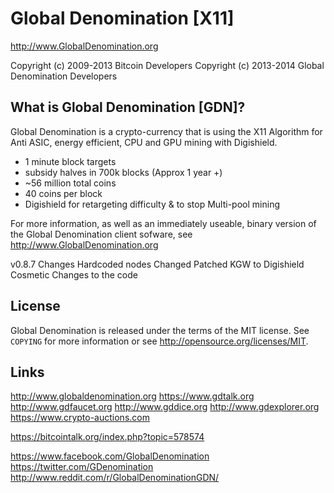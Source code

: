 Global Denomination [X11]
================================

http://www.GlobalDenomination.org

Copyright (c) 2009-2013 Bitcoin Developers
Copyright (c) 2013-2014 Global Denomination Developers

What is Global Denomination [GDN]?
----------------

Global Denomination is a crypto-currency that is using the X11 Algorithm for Anti ASIC, energy efficient, CPU and GPU mining with Digishield.
 - 1 minute block targets
 - subsidy halves in 700k blocks (Approx 1 year +)
 - ~56 million total coins
 - 40 coins per block
 - Digishield for retargeting difficulty & to stop Multi-pool mining 


For more information, as well as an immediately useable, binary version of
the Global Denomination client sofware, see http://www.GlobalDenomination.org

v0.8.7 Changes
Hardcoded nodes
Changed Patched KGW to Digishield
Cosmetic Changes to the code

License
-------

Global Denomination is released under the terms of the MIT license. See `COPYING` for more
information or see http://opensource.org/licenses/MIT.

Links
-------
http://www.globaldenomination.org
https://www.gdtalk.org
http://www.gdfaucet.org
http://www.gddice.org
http://www.gdexplorer.org
https://www.crypto-auctions.com

https://bitcointalk.org/index.php?topic=578574

https://www.facebook.com/GlobalDenomination
https://twitter.com/GDenomination
http://www.reddit.com/r/GlobalDenominationGDN/
